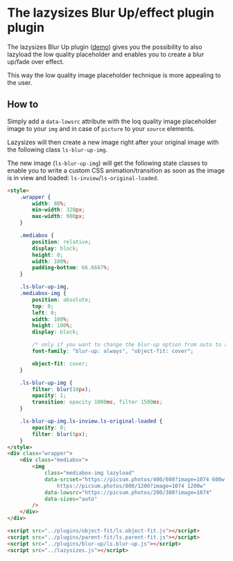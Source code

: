 # The lazysizes Blur Up/effect plugin plugin

The lazysizes Blur Up plugin ([demo](https://jsfiddle.net/trixta/v0oq0412/embedded/result/)) gives you the possibility to also lazyload the low quality placeholder and enables you to create a blur up/fade over effect.

This way the low quality image placeholder technique is more appealing to the user.

## How to

Simply add a `data-lowsrc` attribute with the loq quality image placeholder image to your `img` and in case of `picture` to your `source` elements.

Lazysizes will then create a new image right after your original image with the following class `ls-blur-up-img`.

The new image (`ls-blur-up-img`) will get the following state classes to enable you to write a custom CSS animation/transition as soon as the image is in view and loaded: `ls-inview`/`ls-original-loaded`.


```html
<style>
	.wrapper {
		width: 80%;
		min-width: 320px;
		max-width: 900px;
	}

	.mediabox {
		position: relative;
		display: block;
		height: 0;
		width: 100%;
		padding-bottom: 66.6667%;
	}

	.ls-blur-up-img,
	.mediabox-img {
		position: absolute;
		top: 0;
		left: 0;
		width: 100%;
		height: 100%;
		display: block;

		/* only if you want to change the blur-up option from auto to always */
		font-family: "blur-up: always", "object-fit: cover";

		object-fit: cover;
	}

	.ls-blur-up-img {
		filter: blur(10px);
		opacity: 1;
		transition: opacity 1000ms, filter 1500ms;
	}

	.ls-blur-up-img.ls-inview.ls-original-loaded {
		opacity: 0;
		filter: blur(5px);
	}
</style>
<div class="wrapper">
	<div class="mediabox">
		<img
			class="mediabox-img lazyload"
			data-srcset="https://picsum.photos/400/600?image=1074 600w 400h,
				https://picsum.photos/800/1200?image=1074 1200w"
			data-lowsrc="https://picsum.photos/200/300?image=1074"
			data-sizes="auto"
		/>
	</div>
</div>

<script src="../plugins/object-fit/ls.object-fit.js"></script>
<script src="../plugins/parent-fit/ls.parent-fit.js"></script>
<script src="../plugins/blur-up/ls.blur-up.js"></script>
<script src="../lazysizes.js"></script>
```
